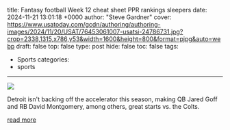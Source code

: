 title: Fantasy football Week 12 cheat sheet PPR rankings sleepers
date: 2024-11-21 13:01:18 +0000
author: "Steve Gardner"
cover: https://www.usatoday.com/gcdn/authoring/authoring-images/2024/11/20/USAT/76453061007-usatsi-24786731.jpg?crop=2338,1315,x786,y53&width=1600&height=800&format=pjpg&auto=webp
draft: false
top: false
type: post
hide: false
toc: false
tags:
  - Sports
categories:
  - sports
---

![](https://www.usatoday.com/gcdn/authoring/authoring-images/2024/11/20/USAT/76453061007-usatsi-24786731.jpg?crop=2338,1315,x786,y53&width=1600&height=800&format=pjpg&auto=webp)

Detroit isn't backing off the accelerator this season, making QB Jared Goff and RB David Montgomery, among others, great starts vs. the Colts.

[read more](https://www.usatoday.com/story/sports/nfl/fantasy/2024/11/21/week-12-fantasy-rankings-ppr-nfl-2024-sleepers-injuries/76452509007/)

